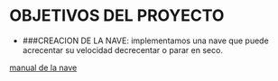 # OBJETIVOS DEL PROYECTO

* ###CREACION DE LA NAVE: 
  implementamos una nave que puede acrecentar su velocidad decrecentar
            o parar en seco.
            
[manual de la nave](../SpaceShip.md)

